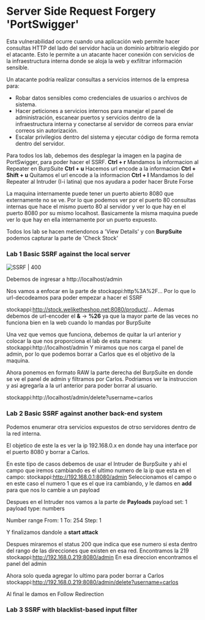 # Server Side Request Forgery 'PortSwigger' 

Esta vulnerabilidad ocurre cuando una aplicación web permite hacer consultas HTTP del lado del servidor hacia un dominio arbitrario elegido por el atacante. Esto le permite a un atacante hacer conexión con servicios de la infraestructura interna donde se aloja la web y exfiltrar información sensible.

Un atacante podría realizar consultas a servicios internos de la empresa para:

-   Robar datos sensibles como credenciales de usuarios o archivos de sistema.
-   Hacer peticiones a servicios internos para manejar el panel de administración, escanear puertos y servicios dentro de la infraestructura interna y conectarse al servidor de correos para enviar correos sin autorización.
-   Escalar privilegios dentro del sistema y ejecutar código de forma remota dentro del servidor.

Para todos los lab, debemos des desplegar la imagen en la pagina de PortSwigger, para poder hacer el SSRF.
**Ctrl + r** Mandamos la informacion al Repeater en BurpSuite 
**Ctrl + u** Hacemos url encode a la informacion 
**Ctrl + Shift + u** Quitamos el url encode a la informacion
**Ctrl + I** Mandamos lo del Repeater al Intruder (I-i latina) que nos ayudara a poder hacer Brute Forse


La maquina internamente puede tener un puerto abierto 8080 que externamente no se ve. Por lo que podemos ver por el puerto 80 consultas internas que hace el mismo puerto 80 al servidor y ver lo que hay en el puerto 8080 por su mismo localhost. 
Basicamente la misma maquina puede ver lo que hay en ella internamente por un puerto expuesto.

Todos los lab se hacen metiendonos a 'View Details' y con **BurpSuite** podemos capturar la parte de 'Check Stock'

### Lab 1 Basic SSRF against the local server 

![SSRF | 400](SSRF.png)


Debemos de ingresar a http://localhost/admin

Nos vamos a enfocar en la parte de stockappi:http%3A%2F... 
Por lo que lo url-decodeamos para poder empezar a hacer el SSRF

stockappi:http://stock.weliketheshop.net:8080/product/...
Ademas debemos de url-encoder el **&** -> **%26** ya que la mayor parte de las veces no funciona bien en la web cuando lo mandas por BurpSuite

Una vez que vemos que funciona, debemos de quitar la url anterior y colocar la que nos proporciona el lab de esta manera:
stockappi:http://localhost/admin Y miramos que nos carga el panel de admin, por lo que podemos borrar a Carlos que es el objetivo de la maquina.

Ahora ponemos en formato RAW la parte derecha del BurpSuite en donde se ve el panel de admin y filtramos por Carlos. Podriamos ver la instruccion y asi agregarla a la url anterior para poder borrar al usuario.

stockappi:http://localhost/admin/delete?username=carlos


### Lab 2 Basic SSRF against another back-end system
Podemos enumerar otra servicios expuestos de otrso servidores dentro de la red interna. 

El objetico de este la es ver la ip 192.168.0.x en donde hay una interface por el puerto 8080 y borrar a Carlos.

En este tipo de casos debemos de usar el Intruder de BurpSuite y ahi el campo que iremos cambiando es el ultimo numero de la ip que esta en el campo:
stockappi:http://192.168.0.1:8080/admin
Seleccionamos el campo o en este caso el numero 1 que es el que ira cambiando, y le damos en **add** para que nos lo cambie a un payload

Despues en el Intruder nos vamos a la parte de **Payloads** 
	payload set: 1
	payload type: numbers

Number range
	From: 1
	To: 254
	Step: 1

Y finalizamos dandole a **start attack**

Despues miraremos el status 200 que indica que ese numero si esta dentro del rango de las direcciones que existen en esa red.
Encontramos la 219
stockappi:http://192.168.0.219:8080/admin En esa direccion encontramos el panel del admin

Ahora solo queda agregar lo ultimo para poder borrar a Carlos
stockappi:http://192.168.0.219:8080/admin/delete?username=carlos

Al final le damos en Follow Redirection 

### Lab 3 SSRF with blacklist-based input filter

